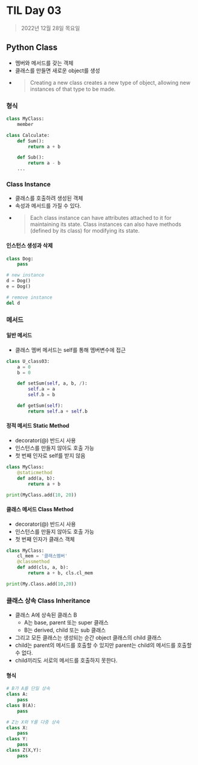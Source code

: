 # TIL Day 03

> 2022년 12월 28일 목요일

## Python Class
- 멤버와 메서드를 갖는 객체
- 클래스를 만들면 새로운 object를 생성
- >  Creating a new class creates a new type of object, allowing new instances of that type to be made.

### 형식
``` python
class MyClass:
    member

class Calculate:
    def Sum():
        return a + b

    def Sub():
        return a - b
    ...
```

### Class Instance
- 클래스를 호출하려 생성된 객체
- 속성과 메서드를 가질 수 있다.
- > Each class instance can have attributes attached to it for maintaining its state. Class instances can also have methods (defined by its class) for modifying its state.

#### 인스턴스 생성과 삭제
``` python
class Dog:
    pass

# new instance
d = Dog()
e = Dog()

# remove instance
del d
```

### 메서드

#### 일반 메서드
- 클래스 멤버 메서드는 self를 통해 멤버변수에 접근
``` python 
class U_class03:
    a = 0
    b = 0

    def setSum(self, a, b, /):
        self.a = a      
        self.b = b

    def getSum(self):
        return self.a + self.b
```

#### 정적 메서드 Static Method
- decorator(@) 반드시 사용
- 인스턴스를 만들지 않아도 호출 가능
- 첫 번째 인자로 self를 받지 않음
``` python
class MyClass:
    @staticmethod
    def add(a, b):
        return a + b

print(MyClass.add(10, 20))
```

#### 클래스 메서드 Class Method
- decorator(@) 반드시 사용
- 인스턴스를 만들지 않아도 호출 가능
- 첫 번쨰 인자가 클래스 객체
``` python
class MyClass:
    cl_mem = '클래스멤버'
    @classmethod
    def add(cls, a, b):
        return a + b, cls.cl_mem

print(My.Class.add(10,20))
```

### 클래스 상속 Class Inheritance
- 클래스 A에 상속된 클래스 B
  - A는 base, parent 또는 super 클래스
  - B는 derived, child 또는 sub 클래스
- 그리고 모든 클래스는 생성되는 순간 object 클래스의 child 클래스
- child는 parent의 메서드를 호출할 수 있지만 parent는 child의 메서드를 호출할 수 없다.
- child끼리도 서로의 메서드를 호출하지 못한다.

#### 형식  
``` python
# B가 A를 단일 상속
class A:
    pass
class B(A):
    pass

# Z는 X와 Y를 다중 상속
class X:
    pass
class Y:
    pass
class Z(X,Y):
    pass
```
